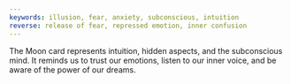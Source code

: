 ```yaml
---
keywords: illusion, fear, anxiety, subconscious, intuition
reverse: release of fear, repressed emotion, inner confusion
---
```


The Moon card represents intuition, hidden aspects, and the subconscious mind. It reminds us to trust our emotions, listen to our inner voice, and be aware of the power of our dreams.
